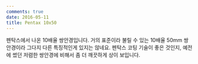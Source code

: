 ```yaml
---
comments: true
date: 2016-05-11
title: Pentax 10x50
---
```


펜탁스에서 나온 10배율 쌍안경입니다.
거의 표준이라 불릴 수 있는 10배율 50mm 쌍안경이라 그다지 다른 특징적인게 있지는 않네요.
펜탁스 코팅 기술이 좋은 것인지, 예전에 썼던 저렴한 쌍안경에 비해서 좀 더 깨끗하게 상이 보입니다.